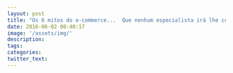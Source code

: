```yaml
---
layout: post
title: "Os 6 mitos do e-commerce...  Que nenhum especialista irá lhe contar"
date: 2016-06-02 00:40:17
image: '/assets/img/'
description:
tags:
categories:
twitter_text:
---
```

